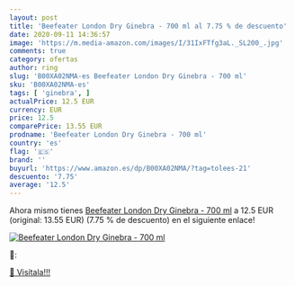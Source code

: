 ```yaml
---
layout: post
title: 'Beefeater London Dry Ginebra - 700 ml al 7.75 % de descuento'
date: 2020-09-11 14:36:57
image: 'https://m.media-amazon.com/images/I/31IxFTfg3aL._SL200_.jpg'
comments: true
category: ofertas
author: ring
slug: 'B00XA02NMA-es Beefeater London Dry Ginebra - 700 ml'
sku: 'B00XA02NMA-es'
tags: [ 'ginebra', ]
actualPrice: 12.5 EUR
currency: EUR
price: 12.5
comparePrice: 13.55 EUR
prodname: 'Beefeater London Dry Ginebra - 700 ml'
country: 'es'
flag: '🇪🇸'
brand: ''
buyurl: 'https://www.amazon.es/dp/B00XA02NMA/?tag=tolees-21'
descuento: '7.75'
average: '12.5'
---
```


Ahora mismo tienes [Beefeater London Dry Ginebra - 700 ml](https://www.amazon.es/dp/B00XA02NMA/?tag=tolees-21) a 12.5 EUR (original: 13.55 EUR) (7.75 %  de descuento) en el siguiente enlace!

[![Beefeater London Dry Ginebra - 700 ml](https://m.media-amazon.com/images/I/31IxFTfg3aL._SL200_.jpg)](https://www.amazon.es/dp/B00XA02NMA/?tag=tolees-21)

🔎:


[🛒 Visítala!!!](https://www.amazon.es/dp/B00XA02NMA/?tag=tolees-21)
